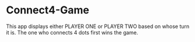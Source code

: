 # Connect4-Game
This app displays either PLAYER ONE or PLAYER TWO based on whose turn it is. The one who connects 4 dots first wins the game.


